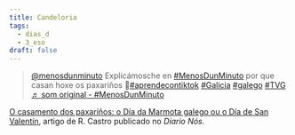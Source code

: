 ```yaml
---
title: Candeloria
tags:
  - dias_d
  - 3_eso
draft: false
---
```

<blockquote class="tiktok-embed" cite="https://www.tiktok.com/@menosdunminuto/video/6924712551603358982" data-video-id="6924712551603358982" style="max-width: 605px;min-width: 325px;" > <section> <a target="_blank" title="@menosdunminuto" href="https://www.tiktok.com/@menosdunminuto">@menosdunminuto</a> Explicámosche en <a title="menosdunminuto" target="_blank" href="https://www.tiktok.com/tag/menosdunminuto">#MenosDunMinuto</a> por que casan hoxe os paxariños 🐥<a title="aprendecontiktok" target="_blank" href="https://www.tiktok.com/tag/aprendecontiktok">#aprendecontiktok</a> <a title="galicia" target="_blank" href="https://www.tiktok.com/tag/galicia">#Galicia</a> <a title="galego" target="_blank" href="https://www.tiktok.com/tag/galego">#galego</a> <a title="tvg" target="_blank" href="https://www.tiktok.com/tag/tvg">#TVG</a> <a target="_blank" title="♬ som original - #MenosDunMinuto" href="https://www.tiktok.com/music/som-original-6924712567898180358">♬ som original - #MenosDunMinuto</a> </section> </blockquote> <script async src="https://www.tiktok.com/embed.js"></script>

[](https://www.nosdiario.gal/articulo/cultura/casamento-paxarinos-dia-da-marmota-galego-dia-san-valentin/20160201213831044514.html)



[O casamento dos paxariños: o Día da Marmota galego ou o Día de San Valentín](https://www.nosdiario.gal/articulo/cultura/casamento-paxarinos-dia-da-marmota-galego-dia-san-valentin/20160201213831044514.html), artigo de R. Castro publicado no *Diario Nós.*
